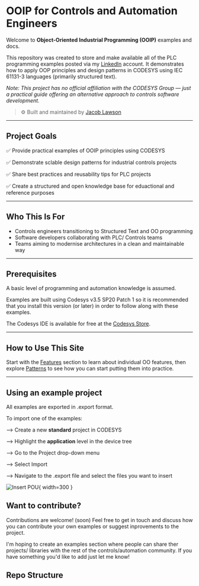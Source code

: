 # OOIP for Controls and Automation Engineers
Welcome to **Object-Oriented Industrial Programming (OOIP)** examples and docs.

This repository was created to store and make available all of the PLC programming examples posted via my [LinkedIn](https://www.linkedin.com/in/jacob-lawson/) account. 
It demonstrates how to apply OOP principles and design patterns in CODESYS using IEC 61131-3 languages (primarily structured text).

*Note: This project has no official affiliation with the CODESYS Group — just a practical guide offering an alternative approach to controls software development.*

> ⚙️ Built and maintained by [Jacob Lawson](https://www.linkedin.com/in/jacob-lawson-1b3a49151/)

---

## Project Goals

✅ Provide practical examples of OOIP principles using CODESYS

✅ Demonstrate sclable design patterns for industrial controls projects

✅ Share best practices and reusability tips for PLC projects

✅ Create a structured and open knowledge base for eduactional and reference purposes

---

## Who This Is For

- Controls engineers transitioning to Structured Text and OO programming
- Software developers collaborating with PLC/ Controls teams
- Teams aiming to modernise architectures in a clean and maintainable way

---

## Prerequisites

A basic level of programming and automation knowledge is assumed. 

Examples are built using Codesys v3.5 SP20 Patch 1 so it is recommended that you install this version (or later) in order to follow along with these examples.

The Codesys IDE is available for free at the [Codesys Store](https://store.codesys.com/en/).

---

## How to Use This Site

Start with the [Features](../ooip-tutorial-library/features/FunctionBlocks/) section to learn about individual OO features, then explore [Patterns](../ooip-tutorial-library/patterns/Command/) to see how you can start putting them into practice.

---

## Using an example project

All examples are exported in .export format.

To import one of the examples:

--> Create a new **standard** project in CODESYS

--> Highlight the **application** level in the device tree

--> Go to the Project drop-down menu

--> Select Import

--> Navigate to the .export file and select the files you want to insert

![Insert POU](../ooip-tutorial-library/private/images/Index/Import.png){ width=300 }


## Want to contribute?

Contributions are welcome! (soon) Feel free to get in touch and discuss how you can contribute your own examples or suggest inprovements to the project.

I'm hoping to create an examples section where people can share ther projects/ libraries with the rest of the controls/automation community. 
If you have something you'd like to add just let me know!

## Repo Structure

